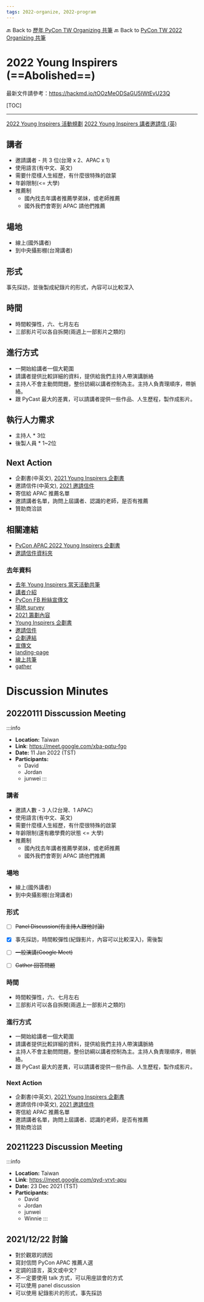 ```yaml
---
tags: 2022-organize, 2022-program
---
```


🔙 Back to [歷年 PyCon TW Organizing 共筆](/ryPr7SFyP/%2FHM5mHCFKQCu7-W5ea8ITcw%3Fview)
🔙 Back to [PyCon TW 2022 Organizing 共筆](/rkk3KQ_VY)

# 2022 Young Inspirers (==Abolished==)
最新文件請參考：https://hackmd.io/tOOzMeODSaGU5IWtEvU23Q

[TOC]

---

[2022 Young Inspirers 活動規劃](https://hackmd.io/tOOzMeODSaGU5IWtEvU23Q?view)
[2022 Young Inspirers 講者邀請信 (英)](https://hackmd.io/1vCUiqW2TSmi9ox0IHH5lQ?view)

## 講者
 - 邀請講者 - 共 3 位(台灣 x 2、APAC x 1)
 - 使用語言(有中文、英文)
 - 需要什麼樣人生經歷，有什麼很特殊的啟蒙
 - 年齡限制(<= 大學)
 - 推薦制
     - 國內找去年講者推薦學弟妹，或老師推薦
     - 國外我們會寄到 APAC 請他們推薦
 

## 場地
 - 線上(國外講者)
 - 到中央攝影棚(台灣講者)

## 形式
事先採訪，並後製成紀錄片的形式，內容可以比較深入


## 時間
 - 時間較彈性，六、七月左右
 - 三部影片可以各自拆開(兩週上一部影片之類的)

## 進行方式

- 一開始給講者一個大範圍
- 請講者提供比較詳細的資料，提供給我們主持人帶演講脈絡
- 主持人不會主動問問題，整份訪綱以講者控制為主。主持人負責理順序，帶脈絡。
- 跟 PyCast 最大的差異，可以請講者提供一些作品、人生歷程，製作成影片。

## 執行人力需求
- 主持人 * 3位
- 後製人員 * 1~2位

## Next Action
- 企劃書(中英文), [2021 Young Inspirers 企劃書](https://docs.google.com/document/d/1ppmetL_j4lyTPxXTVOR4OqKVKu2Grd0xm0OC6fvZejY/edit#)
- 邀請信件(中英文), [2021 邀請信件](https://hackmd.io/YRfuo-jIT32k54eb-LZuqw)
- 寄信給 APAC 推薦名單
- 邀請講者名單，詢問上屆講者、認識的老師，是否有推薦
- 贊助商洽談

## 相關連結
- [PyCon APAC 2022 Young Inspirers 企劃書](https://docs.google.com/document/d/1PsppYDmYcZwozBk6GUvti8UxANnyn2vIRlMk2q7mG4E/edit)
- [邀請信件資料夾](https://drive.google.com/drive/folders/1-7353cVGgT4THpzF0EJGj000MwGfU7E7https://drive.google.com/drive/folders/1-7353cVGgT4THpzF0EJGj000MwGfU7E7)

### 去年資料

- [去年 Young Inspirers 當天活動共筆](https://hackmd.io/OXhLGazIRs6v4a_U_Zwq0g)
- [講者介紹](https://hackmd.io/xFUBG77xT7-vTWk9mXBq7A)
- [PyCon FB 粉絲宣傳文](https://hackmd.io/UXT2yEtXSrSyeYxb9Zhm9A)
- [場地 survey](https://hackmd.io/cmmaftK9RDejch6t9Y9XWg)
- [2021 籌劃內容](https://hackmd.io/eCxna-L8SjySQ0oT7wprUQ)
- [Young Inspirers 企劃書](https://docs.google.com/document/d/10DrIFZlhN2qn31ZrkEvN-Oml3D5yme3zaGWBeFjW2Qk/edit#heading=h.m4il9drh5iuf)
- [邀請信件](https://hackmd.io/YRfuo-jIT32k54eb-LZuqw)
- [企劃連結](https://docs.google.com/document/d/1ppmetL_j4lyTPxXTVOR4OqKVKu2Grd0xm0OC6fvZejY/edit#)
- [宣傳文](https://hackmd.io/UXT2yEtXSrSyeYxb9Zhm9A?fbclid=IwAR2br6sOGHQMN6OGRE0foKxLcEyj8kvAdAFCXd7DMlvvPo_ViVKy0r2v3cU)
- [landing-page](https://hackmd.io/xFUBG77xT7-vTWk9mXBq7A?view)
- [線上共筆](https://hackmd.io/OXhLGazIRs6v4a_U_Zwq0g)
- [gather](https://gather.town/app/xeMeez2xzb2TRB6E/PyConTW_YoungInspirers)

# Discussion Minutes

## 20220111 Disscussion Meeting

:::info
- **Location:** Taiwan
- **Link**: https://meet.google.com/xba-pqtu-fgo
- **Date:** 11 Jan 2022 (TST)
- **Participants:**
    - David
    - Jordan
    - junwei
:::

### 講者
 - 邀請人數 - 3 人(2台灣、1 APAC)
 - 使用語言(有中文、英文)
 - 需要什麼樣人生經歷，有什麼很特殊的啟蒙
 - 年齡限制(還有繳學費的狀態 <= 大學)
 - 推薦制
     - 國內找去年講者推薦學弟妹，或老師推薦
     - 國外我們會寄到 APAC 請他們推薦
 


### 場地
 - 線上(國外講者)
 - 到中央攝影棚(台灣講者)

### 形式
- [ ]  ~~Panel Discussion(有主持人跟他討論)~~
- [x]  事先採訪，時間較彈性(紀錄影片，內容可以比較深入)，需後製
- [ ]  ~~一般演講(Google Meet)~~
- [ ]  ~~Gather 回答問題~~


### 時間
 - 時間較彈性，六、七月左右
 - 三部影片可以各自拆開(兩週上一部影片之類的)

### 進行方式

- 一開始給講者一個大範圍
- 請講者提供比較詳細的資料，提供給我們主持人帶演講脈絡
- 主持人不會主動問問題，整份訪綱以講者控制為主。主持人負責理順序，帶脈絡。
- 跟 PyCast 最大的差異，可以請講者提供一些作品、人生歷程，製作成影片。


### Next Action
- 企劃書(中英文), [2021 Young Inspirers 企劃書](https://docs.google.com/document/d/1ppmetL_j4lyTPxXTVOR4OqKVKu2Grd0xm0OC6fvZejY/edit#)
- 邀請信件(中英文), [2021 邀請信件](https://hackmd.io/YRfuo-jIT32k54eb-LZuqw)
- 寄信給 APAC 推薦名單
- 邀請講者名單，詢問上屆講者、認識的老師，是否有推薦
- 贊助商洽談


## 20211223 Discussion Meeting

:::info
- **Location:** Taiwan
- **Link**: https://meet.google.com/qyd-vrvt-apu 
- **Date:** 23 Dec 2021 (TST)
- **Participants:**
    - David
    - Jordan
    - junwei
    - Winnie
:::

## 2021/12/22 討論
- 對於觀眾的誘因
- 寫封信問 PyCon APAC 推薦人選
- 定調的語言，英文或中文?
- 不一定要使用 talk 方式，可以用座談會的方式
- 可以使用 panel discussion
- 可以使用 紀錄影片的形式，事先採訪